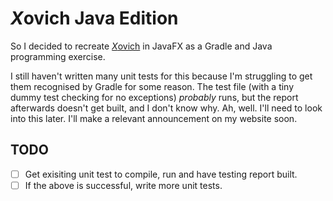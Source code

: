 # *X*ovich Java Edition

So I decided to recreate [*X*ovich](https://github.com/Zishan-Rahman/xovich) in JavaFX as a Gradle and Java programming exercise.

I still haven't written many unit tests for this because I'm struggling to get them recognised by Gradle for some reason. The test file (with a tiny dummy test checking for no exceptions) *probably* runs, but the report afterwards doesn't get built, and I don't know why. Ah, well. I'll need to look into this later. I'll make a relevant announcement on my website soon.

## TODO

- [ ] Get exisiting unit test to compile, run and have testing report built.
- [ ] If the above is successful, write more unit tests.
